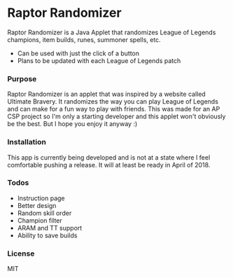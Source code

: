 # Raptor Randomizer
Raptor Randomizer is a Java Applet that randomizes League of Legends champions, item builds, runes, summoner spells, etc.

  - Can be used with just the click of a button
  - Plans to be updated with each League of Legends patch

### Purpose
Raptor Randomizer is an applet that was inspired by a website called Ultimate Bravery. It randomizes the way you can play League of Legends and can make for a fun way to play with friends. This was made for an AP CSP project so I'm only a starting developer and this applet won't obviously be the best. But I hope you enjoy it anyway :)

### Installation
This app is currently being developed and is not at a state where I feel comfortable pushing a release. It will at least be ready in April of 2018.

### Todos
 - Instruction page
 - Better design
 - Random skill order
 - Champion filter
 - ARAM and TT support
 - Ability to save builds
 
### License
MIT